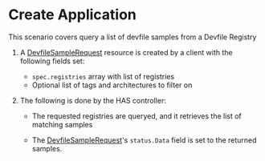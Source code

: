 # Create Application

This scenario covers query a list of devfile samples from a Devfile Registry

1. A [DevfileSampleRequest](input-hasDevfileSampleRequest.yaml) resource is created by a client with the following fields set:

   - `spec.registries` array with list of registries
   - Optional list of tags and architectures to filter on

2. The following is done by the HAS controller:

   - The requested registries are queryed, and it retrieves the list of matching samples

   - The [DevfileSampleRequest](input-hasDevfileSampleRequest.yaml)'s `status.Data` field is set to the returned samples.